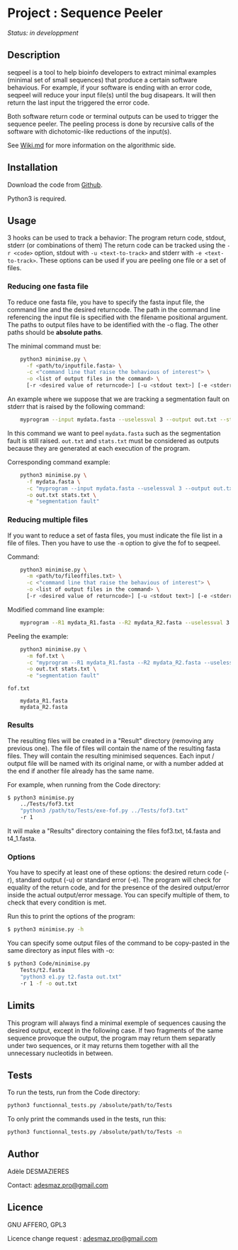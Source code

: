 # Project : Sequence Peeler

*Status: in developpment*

## Description

seqpeel is a tool to help bioinfo developers to extract minimal examples (minimal set of small sequences) that produce a certain software behavious.
For example, if your software is ending with an error code, seqpeel will reduce your input file(s) until the bug disapears.
It will then return the last input the triggered the error code.

Both software return code or terminal outputs can be used to trigger the sequence peeler.
The peeling process is done by recursive calls of the software with dichotomic-like reductions of the input(s).

See [Wiki.md](Wiki/Wiki.md) for more information on the algorithmic side.


## Installation

Download the code from [Github](https://github.com/Adele-Desmazieres/Pasteur-Genome-Fuzzing). 

Python3 is required. 

## Usage

3 hooks can be used to track a behavior: The program return code, stdout, stderr (or combinations of them)
The return code can be tracked using the `-r <code>` option, stdout with `-u <text-to-track>` and stderr with `-e <text-to-track>`.
These options can be used if you are peeling one file or a set of files.


### Reducing one fasta file

To reduce one fasta file, you have to specify the fasta input file, the command line and the desired returncode. The path in the command line referencing the input file is specified with the filename positional argument. The paths to output files have to be identified with the -o flag. The other paths should be **absolute paths**. 

The minimal command must be:
```sh
    python3 minimise.py \
      -f <path/to/inputfile.fasta> \
      -c <"command line that raise the behavious of interest"> \
      -o <list of output files in the command> \
      [-r <desired value of returncode>] [-u <stdout text>] [-e <stderr text>] # pick at least one
```


An example where we suppose that we are tracking a segmentation fault on stderr that is raised by the following command:
```bash
	myprogram --input mydata.fasta --uselessval 3 --output out.txt --stats stats.txt
```

In this command we want to peel `mydata.fasta` such as the segmentation fault is still raised.
`out.txt` and `stats.txt` must be considered as outputs because they are generated at each execution of the program.

Corresponding command example: 
```bash
    python3 minimise.py \
      -f mydata.fasta \
      -c "myprogram --input mydata.fasta --uselessval 3 --output out.txt --stats stats.txt" \
      -o out.txt stats.txt \
      -e "segmentation fault"
```

### Reducing multiple files

If you want to reduce a set of fasta files, you must indicate the file list in a file of files.
Then you have to use the `-m` option to give the fof to seqpeel.

Command:
```bash
    python3 minimise.py \
      -m <path/to/fileoffiles.txt> \
      -c <"command line that raise the behavious of interest"> \
      -o <list of output files in the command> \
      [-r <desired value of returncode>] [-u <stdout text>] [-e <stderr text>] # pick at least one
```

Modified command line example:
```bash
    myprogram --R1 mydata_R1.fasta --R2 mydata_R2.fasta --uselessval 3 --output out.txt --stats stats.txt
```

Peeling the example: 
```sh
    python3 minimise.py \
      -m fof.txt \
      -c "myprogram --R1 mydata_R1.fasta --R2 mydata_R2.fasta --uselessval 3 --output out.txt --stats stats.txt" \
      -o out.txt stats.txt \
      -e "segmentation fault"
```

`fof.txt`
```
    mydata_R1.fasta
    mydata_R2.fasta
```


### Results

The resulting files will be created in a "Result" directory (removing any previous one). The file of files will contain the name of the resulting fasta files. They will contain the resulting minimised sequences. Each input / output file will be named with its original name, or with a number added at the end if another file already has the same name. 

For example, when running from the Code directory:
```sh
$ python3 minimise.py 
    ../Tests/fof3.txt 
    "python3 /path/to/Tests/exe-fof.py ../Tests/fof3.txt" 
    -r 1 
```

It will make a "Results" directory containing the files fof3.txt, t4.fasta and t4_1.fasta. 


### Options

You have to specify at least one of these options: the desired return code (-r), standard output (-u) or standard error (-e). The program will check for equality of the return code, and for the presence of the desired output/error inside the actual output/error message. You can specify multiple of them, to check that every condition is met. 

Run this to print the options of the program:
```sh
$ python3 minimise.py -h
```

You can specify some output files of the command to be copy-pasted in the same directory as input files with -o:
```sh
$ python3 Code/minimise.py
    Tests/t2.fasta 
    "python3 e1.py t2.fasta out.txt" 
    -r 1 -f -o out.txt
```


## Limits

This program will always find a minimal exemple of sequences causing the desired output, except in the following case. If two fragments of the same sequence provoque the output, the program may return them separatly under two sequences, or it may returns them together with all the unnecessary nucleotids in between. 


## Tests

To run the tests, run from the Code directory:

```sh
python3 functionnal_tests.py /absolute/path/to/Tests
```

To only print the commands used in the tests, run this:

```sh
python3 functionnal_tests.py /absolute/path/to/Tests -n
```

## Author

Adèle DESMAZIERES

Contact: adesmaz.pro@gmail.com

## Licence

GNU AFFERO, GPL3

Licence change request : adesmaz.pro@gmail.com